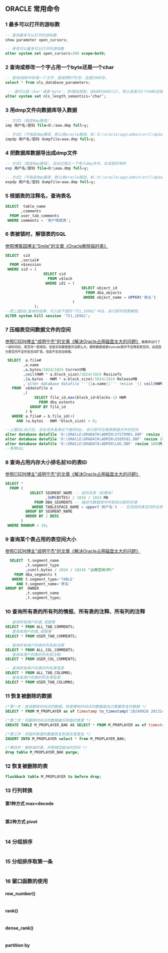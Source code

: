 ## ORACLE 常用命令

### 1 最多可以打开的游标数
```sql
-- 查询最多可以打开的游标数
show parameter open_cursors;

-- 修改可以最多可以打开的游标数
alter system set open_cursors=300 scope=both;
```

### 2 查询或修改一个字占用一个byte还是一个char
```sql
-- 查询向DB中存储一个汉字，是按照BYTE存，还是CHAR存。
select * from nls_database_parameters;

 -- 值可以是'char'或者'byte'。修改DB类型，如VARCHAR2(2)，默认是表示2个CHAR还是2个BTYE。
alter system set nls_length_semantics=‘char’;
```

### 3 用dmp文件向数据库导入数据
```sql
-- 方式1（指定dmp路径）：
imp 用户名/密码 file=D:/aaa.dmp full=y;

-- 方式2（不指定dmp路径，默认用oracle路径，如：D:\oracle\app\admin\orcl\dpdump\aaa.dmp）
impdp 用户名/密码 dumpfile=aaa.dmp full=y;
```

### 4 把数据库数据导出成dmp文件
```sql
-- 方式1（指定dmp路径），没试过类比一下导入dmp命令，应该是好用的
exp 用户名/密码 file=D:\aaa.dmp full=y;

-- 方式2（不指定dmp路径，默认用oracle路径，如：D:\oracle\app\admin\orcl\dpdump\aaa.dmp）
expdp 用户名/密码 dumpfile=aaa.dmp full=y;
```

### 5 根据表的注释名，查询表名
```sql
SELECT  table_name
       ,comments
  FROM user_tab_comments
 WHERE comments = '用户情报表';
```

### 6 表被锁时，解锁表的SQL
[参照博客园博主“Smile”的文章《Oracle删除临时表》](https://www.cnblogs.com/ButterflyEffect/p/14016288.html)
```sql
SELECT  sid
       ,serial#
  FROM v$session 
 WHERE sid = (
                 SELECT sid
                   FROM v$lock 
                  WHERE id1 = (
                                  SELECT object_id
                                    FROM dba_objects 
                                   WHERE object_name = UPPER('表名')
                              )
             );
--把上面SQL查询的结果，代入到下面的'751,16962'中去，执行即可把表解锁。
ALTER system kill session '751,16962';
```

### 7 压缩表空间数据文件的空间
[参照CSDN博主"成明宁杰"的文章《解决Oracle占用磁盘太大的问题》](https://blog.csdn.net/adaivskean/article/details/124826340)
<font size = '1'>数据库运行了一段时间后，表空间一直增加，但是实际数据量并没那么大。删除数据或者truncate表并不会降低表空间。这是因为表空间不足时会自动扩容，但是不会自动收缩。</font>
```sql
 SELECT  a.file#
        ,a.name
        ,a.bytes/1024/1024 CurrentMB
        ,ceil(HWM * a.block_size)/1024/1024 ResizeTo
        ,(a.bytes - HWM * a.block_size)/1024/1024 ReleaseMB
        ,'alter database datafile '''||a.name||''' resize '|| ceil(HWM * a.block_size/1024/1024) || 'M;' ResizeCMD
   FROM  v$datafile a
        ,(
             SELECT file_id,max(block_id+blocks-1) HWM
               FROM dba_extents
           GROUP BY file_id
         ) b
   WHERE a.file# = b.file_id(+)
     AND (a.bytes - HWM *block_size) > 0;

--上面SQL执行后，会生成多条类似下面的SQL，执行即可压缩表数据文件的空间
alter database datafile 'D:\ORACLE\ORADATA\ADMIN\SYSTEM01.DBF' resize 1000M; 
alter database datafile 'D:\ORACLE\ORADATA\ADMIN\USERS01.DBF' resize 1000M; 
alter database datafile 'D:\ORACLE\ORADATA\ADMIN\LOG.DBF' resize 1000M; 
--等等SQL
```

### 8 查询占用内存大小排名前10的表ID
[参照CSDN博主"成明宁杰"的文章《解决Oracle占用磁盘太大的问题》](https://blog.csdn.net/adaivskean/article/details/124826340)
```sql
SELECT *
  FROM (
           SELECT SEGMENT_NAME -- 段的名称（如果有）
                  ,SUM(BYTES) / 1024 / 1024 MB
             FROM DBA_SEGMENTS -- 描述为数据库中所有段分配的存储
            WHERE TABLESPACE_NAME = upper('用户名') -- 包含段的表空间的名称
         GROUP BY SEGMENT_NAME
         ORDER BY 2 DESC
       )
 WHERE ROWNUM < 10;
```

### 9 查询某个表占用的表空间大小
[参照CSDN博主"成明宁杰"的文章《解决Oracle占用磁盘太大的问题》](https://blog.csdn.net/adaivskean/article/details/124826340)
```sql
  SELECT  t.segment_name
         ,t.segment_type
         ,sum(t.bytes / 1024 / 1024) "占用空间(M)"
    FROM dba_segments t
   WHERE t.segment_type='TABLE'
     AND t.segment_name='表名'
GROUP BY  OWNER
         ,t.segment_name
         ,t.segment_type;
```

### 10 查询所有表的所有列的情报、所有表的注释、所有列的注释
```sql
-- 查询所有用户的表,视图等
SELECT * FROM ALL_TAB_COMMENTS;
-- 查询本用户的表,视图等
SELECT * FROM USER_TAB_COMMENTS;

-- 查询所有用户的表的列名和注释
SELECT * FROM ALL_COL_COMMENTS;
-- 查询本用户的表的列名和注释
SELECT * FROM USER_COL_COMMENTS;

-- 查询所有用户的表的列名等信息
SELECT * FROM ALL_TAB_COLUMNS;
-- 查询本用户的表的列名等信息
SELECT * FROM USER_TAB_COLUMNS;
```

### 11 恢复被删除的数据

```sql
/*第一步：查询删除时间点的数据，检查哪些时间点的数据是自己需要恢复的数据 */
SELECT * FROM M_PROPLAYER as of timestamp to_timestamp('20240928 201314','yyyy-mm-dd hh24:mi:ss');

/*第二步：将删除时间点的数据备份到临时表里 */
CREATE TABLE M_PROPLAYER_BAK AS SELECT * FROM M_PROPLAYER as of timestamp to_timestamp('20240928 201314','yyyy-mm-dd hh24:mi:ss');

/*第三步：将临时表里的数据恢复到真实表里去 */
INSERT INTO M_PROPLAYER select * from M_PROPLAYER_BAK;

/*第四步：删除临时表，并释放回收站的空间 */
drop table M_PROPLAYER_BAK purge;
```

### 12 恢复被删除的表

```sql
flashback table M_PROPLAYER to before drop;
```

### 13 行列转换

#### 第1种方式 max+decode

```sql


```

#### 第2种方式 pivot

```sql

```

### 14 分组排序

```sql

```

### 15 分组排序取第一条

```sql

```

### 16 窗口函数的使用

#### row_number()

```sql

```

#### rank()

```sql

```

#### dense_rank()

```sql

```

#### partition by



